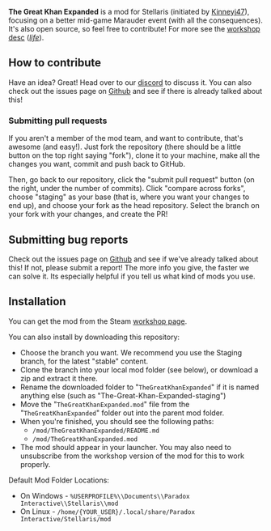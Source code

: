 **The Great Khan Expanded** is a mod for Stellaris (initiated by [Kinneyj47](https://steamcommunity.com/profiles/76561198167006924)), focusing on a better mid-game Marauder event (with all the consequences). It's also open source, so feel free to contribute! For more see the [workshop desc](/description.bbcode) (_[life](https://steamcommunity.com/sharedfiles/filedetails/?id=2508704523)_).
 
## How to contribute
Have an idea? Great! Head over to our [discord](https://discordapp.com/channels/378985949373399040/445225961722478602) to discuss it. You can also check out the issues page on [Github](../../../The-Great-Khan-Expanded/issues) and see if there is already talked about this!

### Submitting pull requests
If you aren't a member of the mod team, and want to contribute, that's awesome (and easy!). Just fork the repository (there should be a little button on the top right saying "fork"), clone it to your machine, make all the changes you want, commit and push back to GitHub.

Then, go back to our repository, click the "submit pull request" button (on the right, under the number of commits). Click "compare across forks", choose "staging" as your base (that is, where you want your changes to end up), and choose your fork as the head repository. Select the branch on your fork with your changes, and create the PR!

## Submitting bug reports
Check out the issues page on [Github](../../../The-Great-Khan-Expanded/issues) and see if we've already talked about this! If not, please submit a report! The more info you give, the faster we can solve it. Its especially helpful if you tell us what kind of mods you use.
 
## Installation
You can get the mod from the Steam [workshop page](https://steamcommunity.com/sharedfiles/filedetails/?id=2508704523).
 
You can also install by downloading this repository:
 
 - Choose the branch you want. We recommend you use the Staging branch, for the latest "stable" content.
 - Clone the branch into your local mod folder (see below), or download a zip and extract it there.
 - Rename the downloaded folder to "`TheGreatKhanExpanded`" if it is named anything else (such as "The-Great-Khan-Expanded-staging")
 - Move the "`TheGreatKhanExpanded.mod`" file from the "`TheGreatKhanExpanded`" folder out into the parent mod folder.
 - When you're finished, you should see the following paths:
   - `/mod/TheGreatKhanExpanded/README.md`
   - `/mod/TheGreatKhanExpanded.mod`
 - The mod should appear in your launcher. You may also need to unsubscribe from the workshop version of the mod for this to work properly.

Default Mod Folder Locations:
 - On Windows - `%USERPROFILE%\\Documents\\Paradox Interactive\\Stellaris\\mod`
 - On Linux - `/home/{YOUR_USER}/.local/share/Paradox Interactive/Stellaris/mod`

